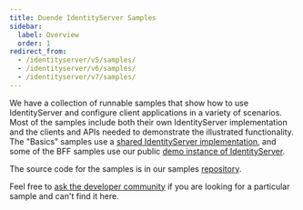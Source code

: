 ```yaml
---
title: Duende IdentityServer Samples
sidebar:
  label: Overview
  order: 1
redirect_from:
  - /identityserver/v5/samples/
  - /identityserver/v6/samples/
  - /identityserver/v7/samples/
---
```



We have a collection of runnable samples that show how to use IdentityServer and configure client applications in a variety of scenarios. Most of the samples include both their own IdentityServer implementation and the
clients and APIs needed to demonstrate the illustrated functionality. The "Basics" samples use a [shared IdentityServer implementation](https://github.com/DuendeSoftware/Samples/tree/main/IdentityServer/v7/Basics/IdentityServer), and some of the BFF samples use our public [demo instance of IdentityServer](https://demo.duendesoftware.com/).

The source code for the samples is in our samples [repository](https://github.com/DuendeSoftware/Samples/tree/main/IdentityServer/v7).

Feel free to [ask the developer community](https://github.com/DuendeSoftware/community/discussions) if you are looking for a particular sample and can't find it here.
